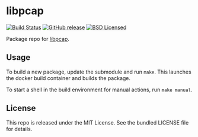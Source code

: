 libpcap
==========

[![Build Status](https://img.shields.io/travis/com/amylum/libpcap.svg)](https://travis-ci.com/amylum/libpcap)
[![GitHub release](https://img.shields.io/github/release/amylum/libpcap.svg)](https://github.com/amylum/libpcap/releases)
[![BSD Licensed](http://img.shields.io/badge/license-BSD-green.svg)](https://tldrlegal.com/license/bsd-3-clause-license-(revised))

Package repo for [libpcap](http://www.tcpdump.org/).

## Usage

To build a new package, update the submodule and run `make`. This launches the docker build container and builds the package.

To start a shell in the build environment for manual actions, run `make manual`.

## License

This repo is released under the MIT License. See the bundled LICENSE file for details.

